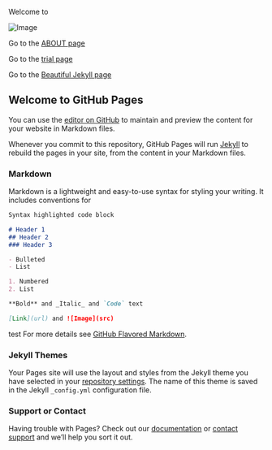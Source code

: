 <!-- Google Tag Manager -->
<script>(function(w,d,s,l,i){w[l]=w[l]||[];w[l].push({'gtm.start':
new Date().getTime(),event:'gtm.js'});var f=d.getElementsByTagName(s)[0],
j=d.createElement(s),dl=l!='dataLayer'?'&l='+l:'';j.async=true;j.src=
'https://www.googletagmanager.com/gtm.js?id='+i+dl;f.parentNode.insertBefore(j,f);
})(window,document,'script','dataLayer','GTM-MSFZV9R');</script>
<!-- End Google Tag Manager -->


Welcome to

![Image](https://i.imgur.com/TreVNFN.png) 


Go to the [ABOUT page](http://jensrus.com/about)

Go to the [trial page](http://jensrus.com/trial1)

Go to the [Beautiful Jekyll page](http://jensrus.com/beautifuljekyll)

## Welcome to GitHub Pages

You can use the [editor on GitHub](https://github.com/jenniferpurwa/jensrus.com/edit/main/README.md) to maintain and preview the content for your website in Markdown files.

Whenever you commit to this repository, GitHub Pages will run [Jekyll](https://jekyllrb.com/) to rebuild the pages in your site, from the content in your Markdown files.

### Markdown

Markdown is a lightweight and easy-to-use syntax for styling your writing. It includes conventions for

```markdown
Syntax highlighted code block

# Header 1
## Header 2
### Header 3

- Bulleted
- List

1. Numbered
2. List

**Bold** and _Italic_ and `Code` text

[Link](url) and ![Image](src)
```
test
For more details see [GitHub Flavored Markdown](https://guides.github.com/features/mastering-markdown/).

### Jekyll Themes

Your Pages site will use the layout and styles from the Jekyll theme you have selected in your [repository settings](https://github.com/jenniferpurwa/jensrus.com/settings/pages). The name of this theme is saved in the Jekyll `_config.yml` configuration file.

### Support or Contact

Having trouble with Pages? Check out our [documentation](https://docs.github.com/categories/github-pages-basics/) or [contact support](https://support.github.com/contact) and we’ll help you sort it out.

<!-- Google Tag Manager (noscript) -->
<noscript><iframe src="https://www.googletagmanager.com/ns.html?id=GTM-MSFZV9R"
height="0" width="0" style="display:none;visibility:hidden"></iframe></noscript>
<!-- End Google Tag Manager (noscript) -->
